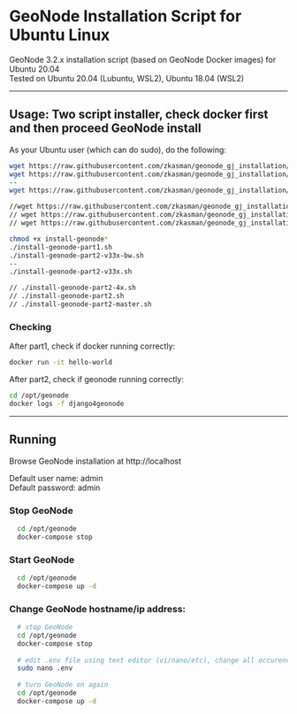# GeoNode Installation Script for Ubuntu Linux
GeoNode 3.2.x installation script (based on GeoNode Docker images) for Ubuntu 20.04
<br>
Tested on Ubuntu 20.04 (Lubuntu, WSL2), Ubuntu 18.04 (WSL2)

<hr>

## Usage: Two script installer, check docker first and then proceed GeoNode install

As your Ubuntu user (which can do sudo), do the following:
``` bash
wget https://raw.githubusercontent.com/zkasman/geonode_gj_installation/main/install-geonode-part1.sh
wget https://raw.githubusercontent.com/zkasman/geonode_gj_installation/main/install-geonode-part2-v33x-bw.sh
--
wget https://raw.githubusercontent.com/zkasman/geonode_gj_installation/main/install-geonode-part2-v33x.sh

//wget https://raw.githubusercontent.com/zkasman/geonode_gj_installation/main/install-geonode-part2-4x.sh
// wget https://raw.githubusercontent.com/zkasman/geonode_gj_installation/main/install-geonode-part2.sh
// wget https://raw.githubusercontent.com/zkasman/geonode_gj_installation/main/install-geonode-part2-master.sh

chmod +x install-geonode*
./install-geonode-part1.sh
./install-geonode-part2-v33x-bw.sh
--
./install-geonode-part2-v33x.sh

// ./install-geonode-part2-4x.sh
// ./install-geonode-part2.sh
// ./install-geonode-part2-master.sh
```

### Checking
After part1, check if docker running correctly:
``` bash
docker run -it hello-world
```

After part2, check if geonode running correctly:
``` bash
cd /opt/geonode
docker logs -f django4geonode
```

<hr>

## Running
Browse GeoNode installation at http://localhost

Default user name: admin
<br>
Default password: admin


### Stop GeoNode
``` bash
  cd /opt/geonode
  docker-compose stop
```

### Start GeoNode
``` bash
  cd /opt/geonode
  docker-compose up -d
```

### Change GeoNode hostname/ip address:
``` bash
  # stop GeoNode
  cd /opt/geonode
  docker-compose stop
  
  # edit .env file using text editor (vi/nano/etc), change all occurence of "localhost" into desired hostname/ip address
  sudo nano .env
  
  # turn GeoNode on again
  cd /opt/geonode
  docker-compose up -d
```
